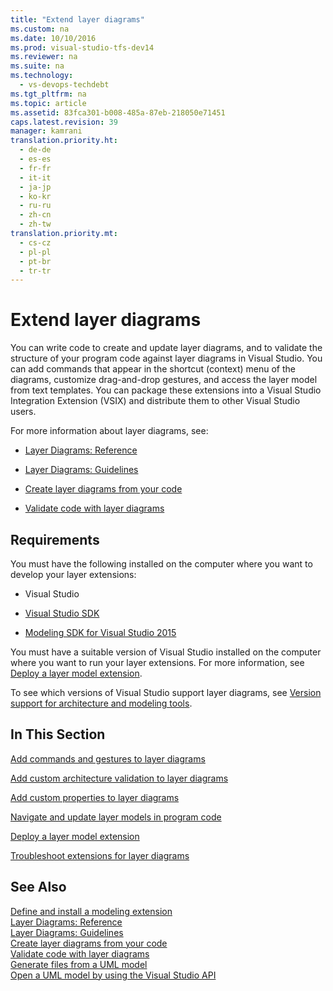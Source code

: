 ```yaml
---
title: "Extend layer diagrams"
ms.custom: na
ms.date: 10/10/2016
ms.prod: visual-studio-tfs-dev14
ms.reviewer: na
ms.suite: na
ms.technology: 
  - vs-devops-techdebt
ms.tgt_pltfrm: na
ms.topic: article
ms.assetid: 83fca301-b008-485a-87eb-218050e71451
caps.latest.revision: 39
manager: kamrani
translation.priority.ht: 
  - de-de
  - es-es
  - fr-fr
  - it-it
  - ja-jp
  - ko-kr
  - ru-ru
  - zh-cn
  - zh-tw
translation.priority.mt: 
  - cs-cz
  - pl-pl
  - pt-br
  - tr-tr
---
```

# Extend layer diagrams
You can write code to create and update layer diagrams, and to validate the structure of your program code against layer diagrams in Visual Studio. You can add commands that appear in the shortcut (context) menu of the diagrams, customize drag-and-drop gestures, and access the layer model from text templates. You can package these extensions into a Visual Studio Integration Extension (VSIX) and distribute them to other Visual Studio users.  
  
 For more information about layer diagrams, see:  
  
-   [Layer Diagrams: Reference](../VS_IDE/Layer-Diagrams--Reference.md)  
  
-   [Layer Diagrams: Guidelines](../VS_IDE/Layer-Diagrams--Guidelines.md)  
  
-   [Create layer diagrams from your code](../VS_IDE/Create-layer-diagrams-from-your-code.md)  
  
-   [Validate code with layer diagrams](../VS_IDE/Validate-code-with-layer-diagrams.md)  
  
##  <a name="prereqs"></a> Requirements  
 You must have the following installed on the computer where you want to develop your layer extensions:  
  
-   Visual Studio  
  
-   [Visual Studio SDK](../Topic/Visual%20Studio%20SDK.md)  
  
-   [Modeling SDK for Visual Studio 2015](http://www.microsoft.com/download/details.aspx?id=48148)  
  
 You must have a suitable version of Visual Studio installed on the computer where you want to run your layer extensions. For more information, see [Deploy a layer model extension](../VS_IDE/Deploy-a-layer-model-extension.md).  
  
 To see which versions of Visual Studio support layer diagrams, see [Version support for architecture and modeling tools](../VS_IDE/What-s-new-for-design-in-Visual-Studio.md#VersionSupport).  
  
## In This Section  
 [Add commands and gestures to layer diagrams](../VS_IDE/Add-commands-and-gestures-to-layer-diagrams.md)  
  
 [Add custom architecture validation to layer diagrams](../VS_IDE/Add-custom-architecture-validation-to-layer-diagrams.md)  
  
 [Add custom properties to layer diagrams](../VS_IDE/Add-custom-properties-to-layer-diagrams.md)  
  
 [Navigate and update layer models in program code](../VS_IDE/Navigate-and-update-layer-models-in-program-code.md)  
  
 [Deploy a layer model extension](../VS_IDE/Deploy-a-layer-model-extension.md)  
  
 [Troubleshoot extensions for layer diagrams](../VS_IDE/Troubleshoot-extensions-for-layer-diagrams.md)  
  
## See Also  
 [Define and install a modeling extension](../VS_IDE/Define-and-install-a-modeling-extension.md)   
 [Layer Diagrams: Reference](../VS_IDE/Layer-Diagrams--Reference.md)   
 [Layer Diagrams: Guidelines](../VS_IDE/Layer-Diagrams--Guidelines.md)   
 [Create layer diagrams from your code](../VS_IDE/Create-layer-diagrams-from-your-code.md)   
 [Validate code with layer diagrams](../VS_IDE/Validate-code-with-layer-diagrams.md)   
 [Generate files from a UML model](../VS_IDE/Generate-files-from-a-UML-model.md)   
 [Open a UML model by using the Visual Studio API](../VS_IDE/Open-a-UML-model-by-using-the-Visual-Studio-API.md)